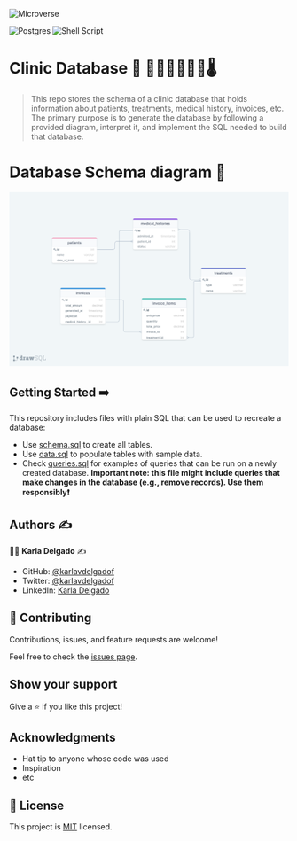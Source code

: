 ![Microverse](https://img.shields.io/badge/-Microverse-%20%236f23ff?style=for-the-badge) 

![Postgres](https://img.shields.io/badge/postgres-%23316192.svg?style=for-the-badge&logo=postgresql&logoColor=white) ![Shell Script](https://img.shields.io/badge/shell_script-%23121011.svg?style=for-the-badge&logo=gnu-bash&logoColor=white) 

# Clinic Database 🏩 🧑🏻‍⚕️👩🏽‍⚕️🌡️

> This repo stores the schema of a clinic database that holds information about patients, treatments, medical history, invoices, etc. The primary purpose is to generate the database by following a provided diagram, interpret it, and implement the SQL needed to build that database.


# Database Schema diagram 📝

![](./clinic_diagram.png)

## Getting Started ➡️

This repository includes files with plain SQL that can be used to recreate a database:

- Use [schema.sql](./schema_based_on_diagram.sql) to create all tables.
- Use [data.sql](./data.sql) to populate tables with sample data.
- Check [queries.sql](./queries.sql) for examples of queries that can be run on a newly created database. **Important note: this file might include queries that make changes in the database (e.g., remove records). Use them responsibly❗**


## Authors :writing_hand:

:woman_technologist:  **Karla Delgado** :writing_hand: 

- GitHub: [@karlavdelgadof](https://github.com/karlavdelgadof)
- Twitter: [@karlavdelgadof](https://twitter.com/karlavdelgadof)
- LinkedIn: [Karla Delgado](https://www.linkedin.com/in/karla-delgado-613a32239/)

## 🤝 Contributing

Contributions, issues, and feature requests are welcome!

Feel free to check the [issues page](../../issues/).

## Show your support

Give a ⭐️ if you like this project!

## Acknowledgments

- Hat tip to anyone whose code was used
- Inspiration
- etc

## 📝 License

This project is [MIT](./MIT.md) licensed.